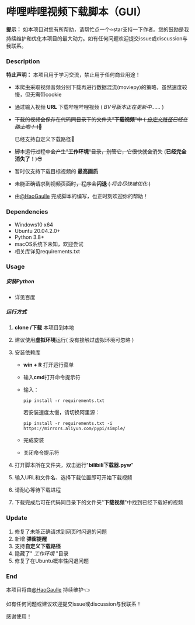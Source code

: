 # 哔哩哔哩视频下载脚本（GUI）

**提示：** 如本项目对您有所帮助，请帮忙点一个⭐star支持一下作者。您的鼓励是我持续维护和优化本项目的最大动力。如有任何问题欢迎提交issue或discussion与我联系。



### Description

**特此声明：** 本项目用于学习交流，禁止用于任何商业用途！

- 本爬虫采取视频音频分别下载再进行数据混流(moviepy)的策略，虽然速度较慢，但无需带cookie
- 通过输入视频 **URL** 下载哔哩哔哩视频 ( *BV号版本正在更新中......* )
- ~~下载的视频会保存在代码同目录下的文件夹"**下载视频**"中 ( *<u>自定义路径</u>已经在路上啦！* ):clap:~~
  
    已经支持自定义下载路径:clap:
- ~~脚本运行过程中会产生"**工作环境**"目录，别管它，它很快就会消失~~ (**已经完全消失了！**):sunglasses:
- 暂时仅支持下载目标视频的 **最高画质**
- ~~未能正确请求到视频页面时，程序会**闪退** ( *将会尽快被优化* )~~
- 由[@HaoGaulle](https://github.com/HaoGaulle) 完成脚本的编写，也正时刻欢迎你的帮助！



### Dependencies

- Windows10 x64 
- Ubuntu 20.04.2.0+
- Python 3.8+
- macOS系统下未知，欢迎尝试
- 相关库详见requirements.txt



### Usage

##### 安装Python
- 详见百度

##### 运行方式

1.  **clone /下载** 本项目到本地

2.  建议使用**虚拟环境**运行( 没有接触过虚拟环境可忽略 )

3.  安装依赖库

    - **win + R** 打开运行菜单
    - 输入**cmd**打开命令提示符
    - 输入：

        ```shell
        pip install -r requirements.txt
        ```
        若安装速度太慢，请切换阿里源：
        ```shell
        pip install -r requirements.txt -i https://mirrors.aliyun.com/pypi/simple/
        ```
    - 完成安装
    - 关闭命令提示符

4. 打开脚本所在文件夹，双击运行"**bilibili下载器.pyw**"

5. 输入URL和文件名、选择下载位置即可开始下载视频

6. 请耐心等待下载进程

7. 下载完成后可在代码同目录下的文件夹"**下载视频**"中找到已经下载好的视频

### Update
1. 修复了未能正确请求到网页时闪退的问题
2. 新增 **弹窗提醒**
3. 支持**自定义下载路径**
4. 隐藏了" *工作环境* "目录
5. 修复了在Ubuntu概率性闪退问题

### End

本项目将由[@HaoGaulle](https://github.com/HaoGaulle) 持续维护:point_left:

如有任何问题或建议欢迎提交issue或discussion与我联系！

感谢使用！
